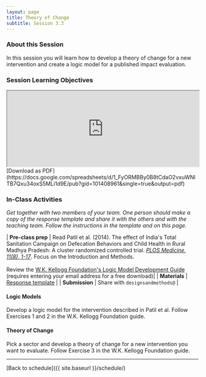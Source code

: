 ```yaml
---
layout: page
title: Theory of Change
subtitle: Session 3.3
---
```


### About this Session

In this session you will learn how to develop a theory of change for a new intervention and create a logic model for a published impact evaluation.

### Session Learning Objectives
<iframe width="100%" height="200" src="https://docs.google.com/spreadsheets/d/1_FyORMBBy0B8tCdaO2vxuWNITB7Qxu34oxS5MLi1d9E/pubhtml?gid=101408961&amp;single=true&amp;widget=true&amp;headers=false"></iframe>
[Download as PDF](https://docs.google.com/spreadsheets/d/1_FyORMBBy0B8tCdaO2vxuWNITB7Qxu34oxS5MLi1d9E/pub?gid=101408961&single=true&output=pdf)

### In-Class Activities

*Get together with two members of your team. One person should make a copy of the response template and share it with the others and with the teaching team. Follow the instructions in the template and on this page.*

| **Pre-class prep** | Read Patil et al. (2014). The effect of India's Total Sanitation Campaign on Defecation Behaviors and Child Health in Rural Madhya Pradesh: A cluster randomized controlled trial. [*PLOS Medicine, 11(8), 1-17*](https://drive.google.com/open?id=0Bxn_jkXZ1lxub0xMNGJaVXNxZk0). Focus on the Introduction and Methods.<br><br>Review the [W.K. Kellogg Foundation's Logic Model Development Guide](https://www.wkkf.org/resource-directory/resource/2006/02/wk-kellogg-foundation-logic-model-development-guide) (requires entering your email address for a free download)|
| **Materials**       | [Response template](https://drive.google.com/open?id=1pLaEwbrl8TODCUw9vv7x-bRrqQfLjmtSu5mFTr6r1QI) |
| **Submission**     | Share with `designsandmethods@` |

<p></p>

#### Logic Models

Develop a logic model for the intervention described in Patil et al. Follow Exercises 1 and 2 in the W.K. Kellogg Foundation guide.

#### Theory of Change

Pick a sector and develop a theory of change for a new intervention you want to evaluate. Follow Exercise 3 in the W.K. Kellogg Foundation guide.

* * *

[Back to schedule]({{ site.baseurl }}/schedule/)